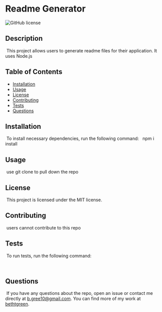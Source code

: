 # Readme Generator
  ![GitHub license](https://img.shields.io/badge/license-MIT-blue.svg)
  ​
  ## Description
  ​
  This project allows users to generate readme files for their application. It uses Node.js
  ​
  ## Table of Contents 
  
  * [Installation](#installation)
  ​
  * [Usage](#usage)
  ​
  * [License](#license)
  ​
  * [Contributing](#contributing)
  ​
  * [Tests](#tests)
  ​
  * [Questions](#questions)
  ​
  ## Installation
  ​
  To install necessary dependencies, run the following command:
  ​
  ​
  npm i install

  ## Usage
  ​
  use git clone to pull down the repo 
  ​
  ## License
  ​
  This project is licensed under the MIT license.
    
  ## Contributing
  ​
  users cannot contribute to this repo
  ​
  ## Tests
  ​
  To run tests, run the following command:

  ​
  ## Questions
  ​
  If you have any questions about the repo, open an issue or contact me directly at b.gree10@gmail.com. You can find more of my work at [bethtgreen](https://github.com/bethtgreen/).
  